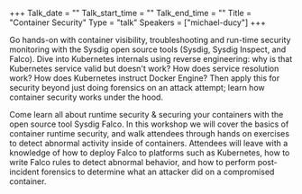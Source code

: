 +++
Talk_date = ""
Talk_start_time = ""
Talk_end_time = ""
Title = "Container Security"
Type = "talk"
Speakers = ["michael-ducy"]
+++

Go hands-on with container visibility, troubleshooting and run-time security monitoring with the Sysdig open source tools (Sysdig, Sysdig Inspect, and Falco). Dive into Kubernetes internals using reverse engineering: why is that Kubernetes service valid but doesn't work? How does service resolution work? How does Kubernetes instruct Docker Engine? Then apply this for security beyond just doing forensics on an attack attempt; learn how container security works under the hood.

Come learn all about runtime security & securing your containers with the open source tool Sysdig Falco. In this workshop we will cover the basics of container runtime security, and walk attendees through hands on exercises to detect abnormal activity inside of containers. Attendees will leave with a knowledge of how to deploy Falco to platforms such as Kubernetes, how to write Falco rules to detect abnormal behavior, and how to perform post-incident forensics to determine what an attacker did on a compromised container.
